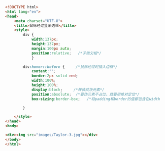 
<BlogInfo title="81.鼠标经过显示边框" author="白日梦想猿" pv=0 read_times=0 pre_cost_time=0分34秒 category="css学习" tag_list="['css学习']" create_time="2020.07.28 16:13:28" update_time="2020.07.28 16:25:14" />

```html
<!DOCTYPE html>
<html lang="en">
<head>
    <meta charset="UTF-8">
    <title>鼠标经过显示边框</title>
    <style>
        div {
            width:137px;
            height:137px;
            margin:100px auto;
            position:relative;   /*子绝父相*/
            }

        div:hover::before {     /*鼠标经过时插入边框*/
            content:"";
            border:2px solid red;
            width:100%;
            height:100%;
            display:block;     /*转换成块元素*/
            position:absolute;  /*要伪元素不占位，就要用绝对定位*/
            box-sizing:border-box;   /*将padding和border的值都包含在width和height里面*/

        }

    </style>
</head>
<body>

<div><img src="images/Taylor-3.jpg"></div>
</body>
</html>
```
